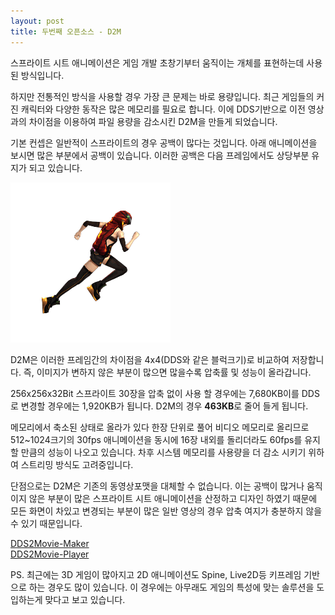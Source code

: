 ```yaml
---
layout: post
title: 두번째 오픈소스 - D2M
---
```


스프라이트 시트 애니메이션은 게임 개발 초창기부터 움직이는 개체를 표현하는데 사용된 방식입니다. 

하지만 전통적인 방식을 사용할 경우 가장 큰 문제는 바로 용량입니다. 최근 게임들의 커진 캐릭터와 다양한 동작은 많은 메모리를 필요로 합니다. 이에 DDS기반으로 이전 영상과의 차이점을 이용하여 파일 용량을 감소시킨 D2M을 만들게 되었습니다.

기본 컨셉은 일반적이 스프라이트의 경우 공백이 많다는 것입니다. 아래 애니메이션을 보시면 많은 부분에서 공백이 있습니다. 이러한 공백은 다음 프레임에서도 상당부분 유지가 되고 있습니다.

![](https://github.com/skyzerotiger/DDS2Movie-Player/blob/main/preview/d2m_preview.gif)   

D2M은 이러한 프레임간의 차이점을 4x4(DDS와 같은 블럭크기)로 비교하여 저장합니다. 즉, 이미지가 변하지 않은 부분이 많으면 많을수록 압축률 및 성능이 올라갑니다.

256x256x32Bit 스프라이트 30장을 압축 없이 사용 할 경우에는 7,680KB이를 DDS로 변경할 경우에는 1,920KB가 됩니다. D2M의 경우 **463KB**로 줄어 들게 됩니다.

메모리에서 축소된 상태로 올라가 있다 한장 단위로 풀어 비디오 메모리로 올리므로 512~1024크기의 30fps 애니메이션을 동시에 16장 내외를 돌리더라도 60fps를 유지할 만큼의 성능이 나오고 있습니다. 차후 시스템 메모리를 사용량을 더 감소 시키기 위하여 스트리밍 방식도 고려중입니다.

단점으로는 D2M은 기존의 동영상포맷을 대체할 수 없습니다. 이는 공백이 많거나 움직이지 않은 부분이 많은 스프라이트 시트 애니메이션을 산정하고 디자인 하였기 때문에 모든 화면이 차있고 변경되는 부분이 많은 일반 영상의 경우 압축 여지가 충분하지 않을 수 있기 때문입니다. 

[DDS2Movie-Maker](https://github.com/skyzerotiger/DDS2Movie-Maker)   
[DDS2Movie-Player](https://github.com/skyzerotiger/DDS2Movie-Player)

PS. 최근에는 3D 게임이 많아지고 2D 애니메이션도 Spine, Live2D등 키프레임 기반으로 하는 경우도 많이 있습니다. 이 경우에는 아무래도 게임의 특성에 맞는 솔루션을 도입하는게 맞다고 보고 있습니다.